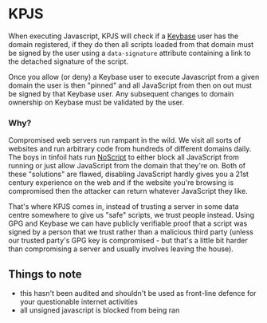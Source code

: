 # KPJS

When executing Javascript, KPJS will check if a [Keybase](https://keybase.io/) user has the domain
registered, if they do then all scripts loaded from that domain must be signed by
the user using a `data-signature` attribute containing a link to the detached
signature of the script.

Once you allow (or deny) a Keybase user to execute Javascript from a given domain
the user is then "pinned" and all JavaScript from then on out must be signed by that
Keybase user. Any subsequent changes to domain ownership on Keybase must be validated
by the user.

### Why?

Compromised web servers run rampant in the wild. We visit all sorts of websites and run arbitrary
code from hundreds of different domains daily. The boys in tinfoil hats run [NoScript](https://noscript.net/)
to either block all JavaScript from running or just allow JavaScript from the domain that they're on. Both of these
"solutions" are flawed, disabling JavaScript hardly gives you a 21st century experience on the web
and if the website you're browsing is compromised then the attacker can return whatever JavaScript they like.

That's where KPJS comes in, instead of trusting a server in some data centre somewhere to give us "safe" scripts,
we trust people instead. Using GPG and Keybase we can have publicly verifiable proof that a script was signed by a person
that we trust rather than a malicious third party (unless our trusted party's GPG key is compromised - but that's a
little bit harder than compromising a server and usually involves leaving the house).

## Things to note

- this hasn't been audited and shouldn't be used as front-line defence for your questionable internet activities
- all unsigned javascript is blocked from being ran
